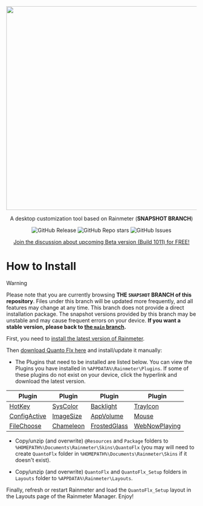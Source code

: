 <div align="center">

  <img width="540" src="https://github.com/SteveHsuDrawing/quanto2/assets/122773837/0e8035f1-c109-4d7f-9ee7-815153b4556f">
  
  <p>A desktop customization tool based on Rainmeter (<b>SNAPSHOT BRANCH</b>)</p>

  <img alt="GitHub Release" src="https://img.shields.io/github/v/release/SteveHsuDrawing/quantoflx?sort=date&display_name=release&style=flat"> <img alt="GitHub Repo stars" src="https://img.shields.io/github/stars/SteveHsuDrawing/quantoflx?style=flat"> <img alt="GitHub Issues" src="https://img.shields.io/github/issues/stevehsudrawing/quantoflx">

  <a href="https://www.patreon.com/posts/111645302">Join the discussion about upcoming Beta version (Build 1011) for FREE!</a>

</div>

# How to Install

> [!WARNING]
> Please note that you are currently browsing **THE `SNAPSHOT` BRANCH of this repository**. Files under this branch will be updated more frequently, and all features may change at any time. This branch does not provide a direct installation package. The snapshot versions provided by this branch may be unstable and may cause frequent errors on your device. **If you want a stable version, please back to [the `main` branch](https://github.com/stevehsudrawing/quantoflx/tree/main).**

First, you need to [install the latest version of Rainmeter](https://www.rainmeter.net/).

Then [download Quanto Flx here](https://codeload.github.com/stevehsudrawing/quantoflx/zip/refs/heads/snapshot) and install/update it manually:

- The Plugins that need to be installed are listed below. You can view the Plugins you have installed in `%APPDATA%\Rainmeter\Plugins`. If some of these plugins do not exist on your device, click the hyperlink and download the latest version.

| Plugin | Plugin | Plugin | Plugin |
|-|-|-|-|
| [HotKey](https://github.com/brianferguson/HotKey.dll) | [SysColor](https://github.com/brianferguson/SysColor.dll) | [Backlight](https://forum.rainmeter.net/viewtopic.php?p=103782) | [TrayIcon](https://github.com/deathcrafter/PluginTrayIcon) |
| [ConfigActive](https://github.com/jsmorley/ConfigActive) | [ImageSize](https://forum.rainmeter.net/viewtopic.php?p=101884) | [AppVolume](https://github.com/khanhas/AppVolumePlugin) | [Mouse](https://github.com/NighthawkSLO/Mouse.dll) |
| [FileChoose](https://forum.rainmeter.net/viewtopic.php?p=167079) | [Chameleon](https://github.com/socks-the-fox/chameleon) | [FrostedGlass](https://github.com/TheAzack9/FrostedGlass) | [WebNowPlaying](https://github.com/keifufu/WebNowPlaying-Rainmeter) |

- Copy/unzip (and overwrite) `@Resources` and `Package` folders to `%HOMEPATH%\Documents\Rainmeter\Skins\QuantoFlx` (you may will need to create `QuantoFlx` folder in `%HOMEPATH%\Documents\Rainmeter\Skins` if it doesn't exist).

- Copy/unzip (and overwrite) `QuantoFlx` and `QuantoFlx_Setup` folders in `Layouts` folder to `%APPDATA%\Rainmeter\Layouts`.

Finally, refresh or restart Rainmeter and load the `QuantoFlx_Setup` layout in the Layouts page of the Rainmeter Manager. Enjoy!
